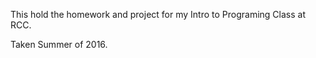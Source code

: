 This hold the homework and project for my Intro to Programing Class at RCC. 

Taken Summer of 2016. 
